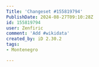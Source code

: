 ```yaml
---
Title: 'Changeset #155819794'
PublishDate: 2024-08-27T09:10:28Z
id: 155819794
user: Zenfiric
comment: 'Add #wikidata'
created_by: iD 2.30.2
tags:
- Montenegro

---
```

